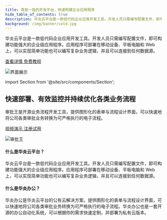 ```yaml
---
title: 首屈一指的开发平台，快速构建企业应用程序
hide_table_of_contents: true
description: 华炎云平台是一款低代码企业应用开发工具。开发人员只需编写配置文件，即可构建功能强大的企业级应用程序。应用程序可部署在移动设备、平板电脑和 Web 上，可以实现简单功能也可以编写复杂业务逻辑，并且可以连接到任何数据源。
background: /img/banner/cold.jpg
---
```


华炎云平台是一款低代码企业应用开发工具。开发人员只需编写配置文件，即可构建功能强大的企业级应用程序。应用程序可部署在移动设备、平板电脑和 Web 上，可以实现简单功能也可以编写复杂业务逻辑，并且可以连接到任何数据源。

<a class="slds-button slds-button_brand slds-m-right_medium slds-var-p-vertical_xx-small" href="/platform/" >
查看详情
</a>

<a class="slds-button slds-button_brand slds-m-right_medium slds-var-p-vertical_xx-small" href="/developer/" >
免费教程
</a>

![界面展示](/assets/mac_ipad_iphone_list.png)

import Section from '@site/src/components/Section';

<Section background="/img/banner/clouds-large-desktop.png" padding="50">

# 快速部署、有效监控并持续优化各类业务流程

审批王是开源业务流程开发工具，提供图形化的表单与流程设计界面，可以快速地将公司各类审批业务转换为可严格执行的电子流程。

<a class="slds-button slds-button_brand slds-m-right_medium slds-var-p-vertical_xx-small" href="http://oss.steedos.com/videos/case/%E5%A6%82%E4%BD%95%E9%85%8D%E7%BD%AE%E8%AF%B7%E5%81%87%E6%B5%81%E7%A8%8B.mp4" target="_blank">
视频演示
</a>

<a class="slds-button slds-button_brand slds-m-right_medium slds-var-p-vertical_xx-small" href="http://cn.steedos.com" target="_blank">
注册试用
</a>

![审批王](/assets/products/workflow.png)

</Section>

<Section background="#f4f4f4" padding="50">

#### 什么是华炎云平台？

华炎云平台是一款低代码企业应用开发工具。开发人员只需编写配置文件，即可构建功能强大的企业级应用程序。应用程序可部署在移动设备、平板电脑和 Web 上，可以实现简单功能也可以编写复杂业务逻辑，并且可以连接到任何数据源。

#### 什么是华炎办公？

华炎办公是华炎云平台的公有云解决方案，提供图形化的表单与流程设计界面，可以快速地将公司各类审批业务转换为可严格执行的电子流程。华炎办公也是一套开源的办公自动化系统，可以根据你的需求快速定制，并部署为私有云版本。

</Section>